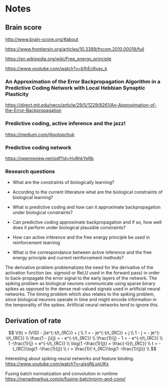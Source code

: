 # Notes

## Brain score

http://www.brain-score.org/#about

https://www.frontiersin.org/articles/10.3389/fncom.2010.00019/full

https://en.wikipedia.org/wiki/Free_energy_principle

https://www.youtube.com/watch?v=b1hEc6vay_k

### An Approximation of the Error Backpropagation Algorithm in a Predictive Coding Network with Local Hebbian Synaptic Plasticity

https://direct.mit.edu/neco/article/29/5/1229/8261/An-Approximation-of-the-Error-Backpropagation

### Predictive coding, active inference and the jazz!

https://medium.com/@solopchuk

### Predictive coding network

https://openreview.net/pdf?id=Hy8hkYeRb

### Research questions

- What are the constraints of biologically learning?
- According to the current litterature what are the biological constraints of biological learning?

- What is predictive coding and how can it approximate backpropagation under biological constraints?
- Can predictive coding approximate backpropagation and if so, how well does it perform under biological plausible constraints?

- How can active inference and the free energy principle be used in reinforcement learning
- What is the correspondance between active inference and the free energy principle and current reinforcement methods?

The derivative problem problematizes the need for the derivative of the activation function (ex. sigmoid or ReLU used in the forward pass) in order to back-propagate the error signal to the early layers of the network.
The spiking problem as biological neurons communicate using sparse binary spikes as opposed to the dense real-valued signals used in artificial neural networks.
The timing problem which also relates to the spiking problem, since biological neurons operate in time and might encode information in the temporality of the spikes. Artificial neural networks tend to ignore this.

## Derivation of rate

$$
  V(t) = (V(0) - j)e^{-t/t_{RC}} + j \\
  1 = - je^{-t/t_{RC}} + j \\
  1 - j = - je^{-t/t_{RC}} \\
  \frac{1 - j}{j} = - e^{-t/t_{RC}} \\
  \frac{1}{j} - 1 = - e^{-t/t_{RC}} \\
  1 -\frac{1}{j} = e^{-t/t_{RC}} \\
  \log(1 -\frac{1}{j}) = \frac{-t}{t_{RC}} \\
  t = -t_{RC}\log(1 -\frac{1}{j}) \\
  r = \frac{1}{-t_{RC}\log(1 -\frac{1}{j})} \\
$$

Interesting about spiking neural networks and feature binding.
https://www.youtube.com/watch?v=aisgNLypUKs

Fusing batch normalization and convolution in runtime
https://nenadmarkus.com/p/fusing-batchnorm-and-conv/
